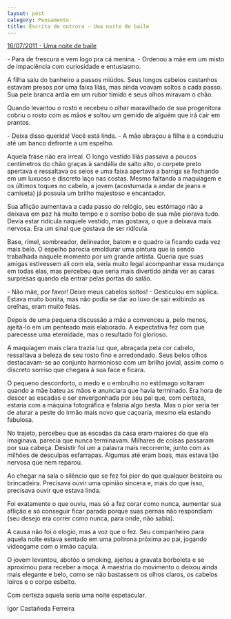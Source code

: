 ```yaml
---
layout: post
category: Pensamento
title: Escrita de outrora - Uma noite de baile
---
```


[16/07/2011 - Uma noite de baile](https://www.recantodasletras.com.br/contoscotidianos/3099766)

\- Para de frescura e vem logo pra cá menina. - Ordenou a mãe em um misto de impaciência com curiosidade e entusiasmo.

A filha saiu do banheiro a passos miúdos. Seus longos cabelos castanhos estavam presos por uma faixa lilás, mas ainda voavam soltos a cada passo. Sua pele branca ardia em um rubor tímido e seus olhos miravam o chão.

Quando levantou o rosto e recebeu o olhar maravilhado de sua progenitora cobriu o rosto com as mãos e soltou um gemido de alguém que irá cair em prantos.

\- Deixa disso querida! Você está linda. - A mão abraçou a filha e a conduziu até um banco defronte a um espelho.

Aquela frase não era irreal. O longo vestido lilás passava a poucos centímetros do chão graças à sandália de salto alto, o corpete preto apertava e ressaltava os seios e uma faixa apertava a barriga se fechando em um luxuoso e discreto laço nas costas. Mesmo faltando a maquiagem e os últimos toques no cabelo, a jovem (acostumada a andar de jeans e camiseta) já possuía um brilho majestoso e encantador.

Sua aflição aumentava a cada passo do relógio, seu estômago não a deixava em paz há muito tempo e o sorriso bobo de sua mãe piorava tudo. Devia estar ridícula naquele vestido, mas gostava, o que a deixava mais nervosa. Era um sinal que gostava de ser ridícula.

Base, rímel, sombreador, delineador, batom e o quadro ia ficando cada vez mais belo. O espelho parecia emoldurar uma pintura que ia sendo trabalhada naquele momento por um grande artista. Queria que suas amigas estivessem ali com ela, seria muito legal acompanhar essa mudança em todas elas, mas percebeu que seria mais divertido ainda ver as caras surpresas quando ela entrar pelas portas do salão.

\- Não mãe, por favor! Deixe meus cabelos soltos! - Gesticulou em súplica. Estava muito bonita, mas não podia se dar ao luxo de sair exibindo as orelhas, eram muito feias.

Depois de uma pequena discussão a mãe a convenceu a, pelo menos, ajeitá-lo em um penteado mais elaborado. A expectativa fez com que parecesse uma eternidade, mas o resultado foi glorioso.

A maquiagem mais clara trazia luz que, abraçada pela cor cabelo, ressaltava a beleza de seu rosto fino e arredondado. Seus belos olhos destacavam-se ao conjunto harmonioso com um brilho jovial, assim como o discreto sorriso que chegara à sua face e ficara.

O pequeno desconforto, o medo e o embrulho no estômago voltaram quando a mãe bateu as mãos e anunciara que havia terminado. Era hora de descer as escadas e ser envergonhada por seu pai que, com certeza, estaria com a máquina fotográfica e falaria algo besta. Mas o pior seria ter de aturar a peste do irmão mais novo que caçoaria, mesmo ela estando fabulosa.

No trajeto, percebeu que as escadas da casa eram maiores do que ela imaginava, parecia que nunca terminavam. Milhares de coisas passaram por sua cabeça. Desistir foi um a palavra mais recorrente, junto com as milhões de desculpas esfarrapas. Algumas até eram boas, mas estava tão nervosa que nem reparou.

Ao chegar na sala o silêncio que se fez foi pior do que qualquer besteira ou brincadeira. Precisava ouvir uma opinião sincera e, mais do que isso, precisava ouvir que estava linda.

Foi exatamente o que ouviu, mas só a fez corar como nunca, aumentar sua aflição e só conseguir ficar parada porque suas pernas não respondiam (seu desejo era correr como nunca, para onde, não sabia).

A causa não foi o elogio, mas a voz que o fez. Seu companheiro para aquela noite estava sentado em uma poltrona próxima ao pai, jogando videogame com o irmão caçula.

O jovem levantou, abotôo o smoking, ajeitou a gravata borboleta e se aproximou para receber a moça. A maestria do movimento o deixou ainda mais elegante e belo, como se não bastassem os olhos claros, os cabelos loiros e o corpo esbelto.

Com certeza aquela seria uma noite espetacular.

Igor Castañeda Ferreira
